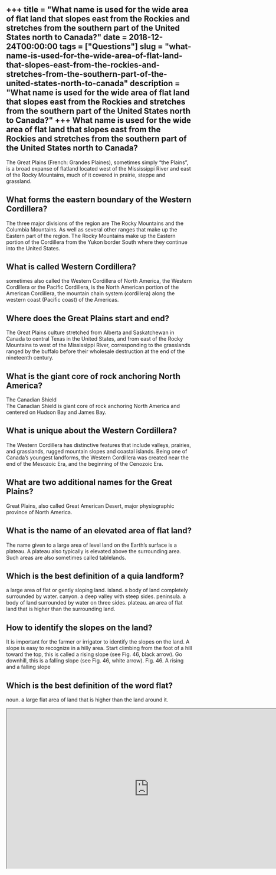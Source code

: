 +++
title = "What name is used for the wide area of flat land that slopes east from the Rockies and stretches from the southern part of the United States north to Canada?"
date = 2018-12-24T00:00:00
tags = ["Questions"]
slug = "what-name-is-used-for-the-wide-area-of-flat-land-that-slopes-east-from-the-rockies-and-stretches-from-the-southern-part-of-the-united-states-north-to-canada"
description = "What name is used for the wide area of flat land that slopes east from the Rockies and stretches from the southern part of the United States north to Canada?"
+++
What name is used for the wide area of flat land that slopes east from the Rockies and stretches from the southern part of the United States north to Canada?
-------------------------------------------------------------------------------------------------------------------------------------------------------------

The Great Plains (French: Grandes Plaines), sometimes simply “the Plains”, is a broad expanse of flatland located west of the Mississippi River and east of the Rocky Mountains, much of it covered in prairie, steppe and grassland.

What forms the eastern boundary of the Western Cordillera?
----------------------------------------------------------

The three major divisions of the region are The Rocky Mountains and the Columbia Mountains. As well as several other ranges that make up the Eastern part of the region. The Rocky Mountains make up the Eastern portion of the Cordillera from the Yukon border South where they continue into the United States.

What is called Western Cordillera?
----------------------------------

sometimes also called the Western Cordillera of North America, the Western Cordillera or the Pacific Cordillera, is the North American portion of the American Cordillera, the mountain chain system (cordillera) along the western coast (Pacific coast) of the Americas.

Where does the Great Plains start and end?
------------------------------------------

The Great Plains culture stretched from Alberta and Saskatchewan in Canada to central Texas in the United States, and from east of the Rocky Mountains to west of the Mississippi River, corresponding to the grasslands ranged by the buffalo before their wholesale destruction at the end of the nineteenth century.

What is the giant core of rock anchoring North America?
-------------------------------------------------------

The Canadian Shield  
The Canadian Shield is giant core of rock anchoring North America and centered on Hudson Bay and James Bay.

What is unique about the Western Cordillera?
--------------------------------------------

The Western Cordillera has distinctive features that include valleys, prairies, and grasslands, rugged mountain slopes and coastal islands. Being one of Canada’s youngest landforms, the Western Cordillera was created near the end of the Mesozoic Era, and the beginning of the Cenozoic Era.

What are two additional names for the Great Plains?
---------------------------------------------------

Great Plains, also called Great American Desert, major physiographic province of North America.

What is the name of an elevated area of flat land?
--------------------------------------------------

The name given to a large area of level land on the Earth’s surface is a plateau. A plateau also typically is elevated above the surrounding area. Such areas are also sometimes called tablelands.

Which is the best definition of a quia landform?
------------------------------------------------

a large area of flat or gently sloping land. island. a body of land completely surrounded by water. canyon. a deep valley with steep sides. peninsula. a body of land surrounded by water on three sides. plateau. an area of flat land that is higher than the surrounding land.

How to identify the slopes on the land?
---------------------------------------

It is important for the farmer or irrigator to identify the slopes on the land. A slope is easy to recognize in a hilly area. Start climbing from the foot of a hill toward the top, this is called a rising slope (see Fig. 46, black arrow). Go downhill, this is a falling slope (see Fig. 46, white arrow). Fig. 46. A rising and a falling slope

Which is the best definition of the word flat?
----------------------------------------------

noun. a large flat area of land that is higher than the land around it.

<iframe allow="accelerometer; autoplay; clipboard-write; encrypted-media; gyroscope; picture-in-picture" allowfullscreen="" class="__youtube_prefs__  epyt-is-override  no-lazyload" data-no-lazy="1" data-origheight="433" data-origwidth="770" data-skipgform_ajax_framebjll="" height="433" id="_ytid_72596" loading="lazy" src="https://www.youtube.com/embed/l4w76gnnvEk?enablejsapi=1&autoplay=0&cc_load_policy=0&cc_lang_pref=&iv_load_policy=1&loop=0&modestbranding=0&rel=1&fs=1&playsinline=0&autohide=2&theme=dark&color=red&controls=1&" title="YouTube player" width="770"></iframe>